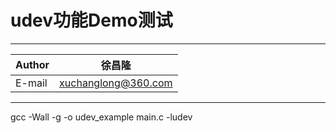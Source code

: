 udev功能Demo测试
===========================
****
	
|Author|徐昌隆|
|---|---
|E-mail|xuchanglong@360.com

****

gcc -Wall -g -o udev_example main.c -ludev
